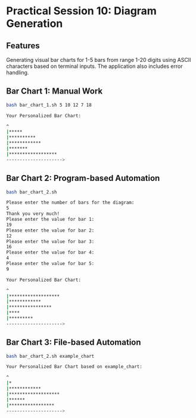 # Practical Session 10: Diagram Generation

## Features

Generating visual bar charts for 1-5 bars from range 1-20 digits using ASCII characters based on terminal inputs. The application also includes error handling.

## Bar Chart 1: Manual Work

```bash
bash bar_chart_1.sh 5 10 12 7 18
```

```bash
Your Personalized Bar Chart:

^
|*****
|**********
|************
|*******
|******************
--------------------->
```

## Bar Chart 2: Program-based Automation

```bash
bash bar_chart_2.sh
```

```bash
Please enter the number of bars for the diagram:
5
Thank you very much!
Please enter the value for bar 1:
19
Please enter the value for bar 2:
12
Please enter the value for bar 3:
16
Please enter the value for bar 4:
4
Please enter the value for bar 5:
9

Your Personalized Bar Chart:

^
|*******************
|************
|****************
|****
|*********
--------------------->
```

## Bar Chart 3: File-based Automation

```bash
bash bar_chart_2.sh example_chart
```

```bash
Your Personalized Bar Chart based on example_chart:

^
|*
|************
|*******************
|******
|*****************
--------------------->
```
